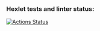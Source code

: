 ### Hexlet tests and linter status:
[![Actions Status](https://github.com/Damnti/data-analytics-project-96/actions/workflows/hexlet-check.yml/badge.svg)](https://github.com/Damnti/data-analytics-project-96/actions)